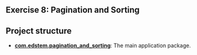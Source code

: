 ## Exercise 8: Pagination and Sorting

## Project structure

*   **[com.edstem.pagination_and_sorting](src/main/java/com/edstem/pagination_and_sorting)**: The main application package.

 
